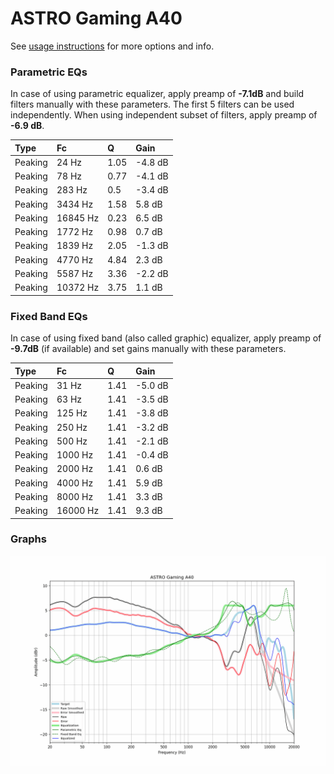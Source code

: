 # ASTRO Gaming A40
See [usage instructions](https://github.com/jaakkopasanen/AutoEq#usage) for more options and info.

### Parametric EQs
In case of using parametric equalizer, apply preamp of **-7.1dB** and build filters manually
with these parameters. The first 5 filters can be used independently.
When using independent subset of filters, apply preamp of **-6.9 dB**.

| Type    | Fc       |    Q | Gain    |
|:--------|:---------|:-----|:--------|
| Peaking | 24 Hz    | 1.05 | -4.8 dB |
| Peaking | 78 Hz    | 0.77 | -4.1 dB |
| Peaking | 283 Hz   | 0.5  | -3.4 dB |
| Peaking | 3434 Hz  | 1.58 | 5.8 dB  |
| Peaking | 16845 Hz | 0.23 | 6.5 dB  |
| Peaking | 1772 Hz  | 0.98 | 0.7 dB  |
| Peaking | 1839 Hz  | 2.05 | -1.3 dB |
| Peaking | 4770 Hz  | 4.84 | 2.3 dB  |
| Peaking | 5587 Hz  | 3.36 | -2.2 dB |
| Peaking | 10372 Hz | 3.75 | 1.1 dB  |

### Fixed Band EQs
In case of using fixed band (also called graphic) equalizer, apply preamp of **-9.7dB**
(if available) and set gains manually with these parameters.

| Type    | Fc       |    Q | Gain    |
|:--------|:---------|:-----|:--------|
| Peaking | 31 Hz    | 1.41 | -5.0 dB |
| Peaking | 63 Hz    | 1.41 | -3.5 dB |
| Peaking | 125 Hz   | 1.41 | -3.8 dB |
| Peaking | 250 Hz   | 1.41 | -3.2 dB |
| Peaking | 500 Hz   | 1.41 | -2.1 dB |
| Peaking | 1000 Hz  | 1.41 | -0.4 dB |
| Peaking | 2000 Hz  | 1.41 | 0.6 dB  |
| Peaking | 4000 Hz  | 1.41 | 5.9 dB  |
| Peaking | 8000 Hz  | 1.41 | 3.3 dB  |
| Peaking | 16000 Hz | 1.41 | 9.3 dB  |

### Graphs
![](./ASTRO%20Gaming%20A40.png)